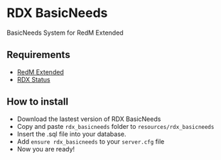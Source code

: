# RDX BasicNeeds
BasicNeeds System for RedM Extended

## Requirements
- [RedM Extended](https://github.com/ThymonA/redm_extended)
- [RDX Status](https://github.com/Horsyy/rdx_status)

## How to install
* Download the lastest version of RDX BasicNeeds
* Copy and paste ```rdx_basicneeds``` folder to ```resources/rdx_basicneeds```
* Insert the .sql file into your database.
* Add ```ensure rdx_basicneeds``` to your ```server.cfg``` file
* Now you are ready!
